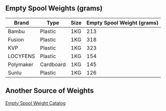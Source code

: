 ## Empty Spool Weights (grams)
| Brand     | Type      | Size | Empty Spool Weight (grams) |
| --------- | --------- | ---- | -------------------------- |
| Bambu     | Plastic   | 1KG  | 213                        |
| Fusion    | Plastic   | 1KG  | 318                        |
| KVP       | Plastic   | 1KG  | 323                        |
| LOCYFENS  | Plastic   | 1KG  | 154                        |
| Polymaker | Cardboard | 1KG  | 145                        |
| Sunlu     | Plastic   | 1KG  | 126                        |


## Another Source of Weights
[Empty Spool Weight Catalog](https://ibotta.slack.com/archives/C04HW7WGMFT/p1715882466883279?thread_ts=1715882251.591169&cid=C04HW7WGMFT)
